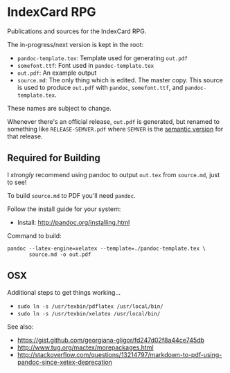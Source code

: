 # IndexCard RPG

Publications and sources for the IndexCard RPG.

The in-progress/next version is kept in the root:

  * `pandoc-template.tex`: Template used for generating `out.pdf`
  * `somefont.ttf`: Font used in `pandoc-template.tex`
  * `out.pdf`: An example output
  * `source.md`: The only thing which is edited. The
    master copy. This source is used to produce `out.pdf`
    with `pandoc`, `somefont.ttf`, and `pandoc-template.tex`.

These names are subject to change.

Whenever there's an official release, `out.pdf` is generated,
but renamed to something like `RELEASE-SEMVER.pdf` where `SEMVER`
is the [semantic version](http://semver.org/) for that release.

## Required for Building

I *strongly* recommend using pandoc to output `out.tex` from
`source.md`, just to see!

To build `source.md` to PDF you'll need `pandoc`.

Follow the install guide for your system:

  * Install: http://pandoc.org/installing.html

Command to build:

```
pandoc --latex-engine=xelatex --template=./pandoc-template.tex \
       source.md -o out.pdf
```

## OSX

Additional steps to get things working...

  * `sudo ln -s /usr/texbin/pdflatex /usr/local/bin/`
  * `sudo ln -s /usr/texbin/xelatex /usr/local/bin/`

See also:

  * https://gist.github.com/georgiana-gligor/fd247d02f8a44ce745db
  * http://www.tug.org/mactex/morepackages.html
  * http://stackoverflow.com/questions/13214797/markdown-to-pdf-using-pandoc-since-xetex-deprecation
